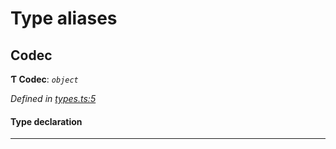 

# Type aliases

<a id="codec"></a>

##  Codec

**Ƭ Codec**: *`object`*

*Defined in [types.ts:5](https://github.com/polkadot-js/common/blob/c85a727/packages/trie-codec/src/types.ts#L5)*

#### Type declaration

___

